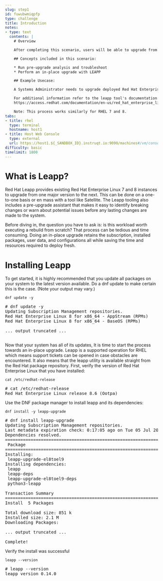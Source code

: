 ```yaml
---
slug: step1
id: fuwubwmiqpfp
type: challenge
title: Introduction
notes:
- type: text
  contents: |
    # Overview

    After completing this scenario, users will be able to upgrade from one major version of Red Hat Enterprise Linux to the next. (Example RHEL 8 to RHEL 9)

    ## Concepts included in this scenario:

    * Run pre-upgrade analysis and troubleshoot
    * Perform an in-place upgrade with LEAPP

    ## Example Usecase:

    A Systems Administrator needs to upgrade deployed Red Hat Enterprise Linux servers from their current version to the latest major version to take advantage of a longer lifecycle and new features without needing to perform a clean install.

    For additional information refer to the leapp tool's documentation:
    https://access.redhat.com/documentation/en-us/red_hat_enterprise_linux/9/html/upgrading_from_rhel_8_to_rhel_9/index

    Note: This process works similarly for RHEL 7 and 8.
tabs:
- title: rhel
  type: terminal
  hostname: host1
- title: Host Web Console
  type: external
  url: https://host1.${_SANDBOX_ID}.instruqt.io:9090/machines#/vm/console?name=rhelvm&connection=system
difficulty: basic
timelimit: 1800
---
```

# What is Leapp?

Red Hat Leapp provides existing Red Hat Enterprise Linux 7 and 8 instances to upgrade from one major version to the next. This can be done on a one-to-one basis or en mass with a tool like Satellite. The Leapp tooling also includes a pre-upgrade assistant that makes it easy to identify breaking changes or warn about potential issues before any lasting changes are made to the system.

Before diving in, the question you have to ask is: is this workload worth executing a rebuild from scratch? That process can be tedious and time consuming. Doing an in-place upgrade retains the subscription, installed packages, user data, and configurations all while saving the time and resources required to deploy fresh.

# Installing Leapp

To get started, it is highly recommended that you update all packages on your system to the latest version available. Do a dnf update to make certain this is the case. (Note your output may vary.)

```
dnf update -y
```

<pre class=file>
# dnf update -y
Updating Subscription Management repositories.
Red Hat Enterprise Linux 8 for x86_64 - AppStream (RPMs)                                                                                                                                                          3.8 MB/s |  45 MB     00:11    
Red Hat Enterprise Linux 8 for x86_64 - BaseOS (RPMs)                                                                                                                                                             4.2 MB/s |  49 MB     00:11    

... output truncated ...

</pre>

Now that your system has all of its updates, It is time to start the process towards an in-place upgrade. Leapp is a supported operation for RHEL which means support tickets can be opened in case obstacles are encountered. It also means that the leapp utility is available straight from the Red Hat package repository. First, verify the version of Red Hat Enterprise Linux that you have installed:

```
cat /etc/redhat-release
```

<pre class=file>
# cat /etc/redhat-release
Red Hat Enterprise Linux release 8.6 (Ootpa)
</pre>

Use the DNF package manager to install leapp and its dependencies:

```
dnf install -y leapp-upgrade
```

<pre class=file>
# dnf install leapp-upgrade
Updating Subscription Management repositories.
Last metadata expiration check: 0:17:05 ago on Tue 05 Jul 2022 11:34:56 AM EDT.
Dependencies resolved.
==============================================================================================================================================================================================================================================================================================================================================================================================================================================================================================
 Package                                                                                                                      Architecture                                                                                            Version                                                                                                         Repository                                                                                                                         Size
==============================================================================================================================================================================================================================================================================================================================================================================================================================================================================================
Installing:
 leapp-upgrade-el8toel9                                                                                                       noarch                                                                                                  0.16.0-6.el8_6                                                                                                  rhel-8-for-x86_64-appstream-rpms                                                                                                  603 k
Installing dependencies:
 leapp                                                                                                                        noarch                                                                                                  0.14.0-1.el8_6                                                                                                  rhel-8-for-x86_64-appstream-rpms                                                                                                   31 k
 leapp-deps                                                                                                                   noarch                                                                                                  0.14.0-1.el8_6                                                                                                  rhel-8-for-x86_64-appstream-rpms                                                                                                   14 k
 leapp-upgrade-el8toel9-deps                                                                                                  noarch                                                                                                  0.16.0-6.el8_6                                                                                                  rhel-8-for-x86_64-appstream-rpms                                                                                                   29 k
 python3-leapp                                                                                                                noarch                                                                                                  0.14.0-1.el8_6                                                                                                  rhel-8-for-x86_64-appstream-rpms                                                                                                  173 k

Transaction Summary
==============================================================================================================================================================================================================================================================================================================================================================================================================================================================================================
Install  5 Packages

Total download size: 851 k
Installed size: 2.1 M
Downloading Packages:

... output truncated ...

Complete!
</pre>

Verify the install was successful

```
leapp --version
```

<pre class=file>
# leapp --version
leapp version 0.14.0
</pre>